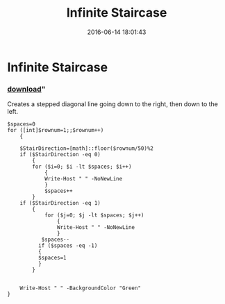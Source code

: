 ﻿---
pid:            6380
parent:         0
children:       
poster:         Nathan Estell
title:          Infinite Staircase
date:           2016-06-14 18:01:43
format:         posh
---

# Infinite Staircase

### [download](6380.ps1)"

Creates a stepped diagonal line going down to the right, then down to the left.

```posh
$spaces=0
for ([int]$rownum=1;;$rownum++) 
    {
    
    $StairDirection=[math]::floor($rownum/50)%2
    if ($StairDirection -eq 0)
        {
        for ($i=0; $i -lt $spaces; $i++) 
            {
            Write-Host " " -NoNewLine
            }
            $spaces++
        }
    if ($StairDirection -eq 1)
        {
            for ($j=0; $j -lt $spaces; $j++) 
                {
                Write-Host " " -NoNewLine
                }
           $spaces--
          if ($spaces -eq -1)
          {
          $spaces=1
          }
        }
        
    
    Write-Host " " -BackgroundColor "Green" 
}
```
